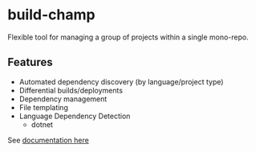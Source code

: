# build-champ

Flexible tool for managing a group of projects within a single mono-repo.

## Features

- Automated dependency discovery (by language/project type)
- Differential builds/deployments
- Dependency management
- File templating
- Language Dependency Detection
  - dotnet

See [documentation here](./docs/index.md)
